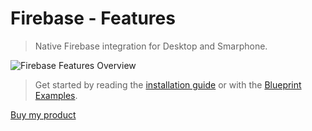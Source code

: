 
# Firebase - Features

>  Native Firebase integration for Desktop and Smarphone.

![Firebase Features Overview](https://cdn1.epicgames.com/ue/product/Screenshot/Slide2.PNG-1920x1080-159ca9b10cb2776eb016b999d15a9fc7.jpg)


> Get started by reading the [installation guide](/installation) or with the [Blueprint Examples](/components).

<div class="centered">
<a class="gumroad-button" href="https://pandoresmarketplace.gumroad.com/l/FirebaseFeatures?wanted=true" data-gumroad-single-product="true">Buy my product</a>
</div>
